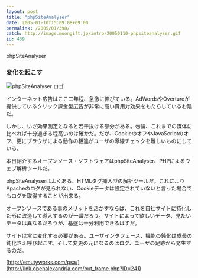 ```yaml
---
layout: post
title: "phpSiteAnalyser"
date: 2005-01-10T15:09:08+09:00
permalink: /2005/01/398/
catch: http://image.moongift.jp/intro/20050110-phpsiteanalyser.gif
id: 439
---
```

phpSiteAnalyser  
<!--more-->

### 変化を起こす
  

![phpSiteAnalyser ロゴ](http://image.moongift.jp/intro/20050110-phpsiteanalyser.gif "phpSiteAnalyser ロゴ")

  

インターネット広告はここ二年程、急激に伸びている。AdWordsやOvertureが提供しているクリック課金型広告が非常に高い費用対効果をもたらしているお陰だ。

  

しかし、いざ効果測定となると若干抜ける部分がある。勿論、これまでの媒体に比べれば十分過ぎる程高いのは確かだ。だが、CookieのオフやJavaScriptのオフ、更にブラウザによる動作の相違がユーザの導線チェックを難しいものにしている。

  

本日紹介するオープンソース・ソフトウェアはphpSiteAnalyser、PHPによるウェブ解析ツールだ。

  

phpSiteAnalyserはよくある、HTMLタグ挿入型の解析ツールだ。これによりApacheのログが見られない、Cookieデータは設定されていないと言った場合でもログを取得することが出来る。

  

オープンソースである事のメリットを活かすならば、これを自社サイトに特化した形に改造して導入するのが一番だろう。サイトによって欲しいデータ、見たいデータは異なるだろうが、基盤は十分利用できるはずだ。

  

サイトは常に変化する必要がある。ユーザインタフェース、機能の鈍化は成長の鈍化さえ呼び起こす。そして変更の元になるのはログ、ユーザの足跡から発生するのだ。

  

[http://emutyworks.com/psa/](http://link.openalexandria.com/out_frame.php?ID=241)

